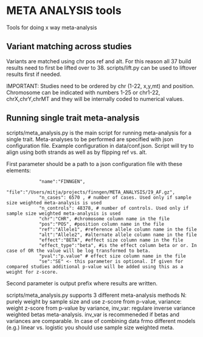 # META ANALYSIS tools
Tools for doing x way meta-analysis

## Variant matching across studies
Variants are matched using chr pos ref and alt. For this reason all 37 build results need to first be lifted over to 38.
scripts/lift.py can be used to liftover results first if needed.

IMPORTANT: Studies need to be ordered by chr (1-22, x,y,mt) and position. Chromosome can be indicated with numbers 1-25 or chr1-22, chrX,chrY,chrMT and they will be internally coded to numerical values.

## Running single trait meta-analysis
scripts/meta_analysis.py is the main script for running meta-analysis for a single trait. Meta-analyses to be performed are specified with json
configuration file. Example configuration in data/conf.json. Script will try to align using both strands as well as by flipping ref vs. alt.

First parameter should be a path to a json configuration file with these elements:
```
            "name":"FINNGEN",
            "file":"/Users/mitja/projects/finngen/META_ANALYSIS/I9_AF.gz",
            "n_cases": 6570 , # number of cases. Used only if sample size weighted meta-analysis is used
            "n_controls": 48378, # number of controls. Used only if sample size weighted meta-analysis is used
            "chr":"CHR", #chromosome column name in the file
            "pos":"POS", #position column name in the file
            "ref":"Allele1", #reference allele column name in the file
            "alt":"Allele2", #alternate allele column name in the file
            "effect":"BETA", #effect size column name in the file
            "effect_type":"beta", #is the effect column beta or or. In case of OR the value will be log transformed to beta.
            "pval":"p.value" # effect size column name in the file
            "se":"SE" <- this parameter is optional. If given for compared studies additional p-value will be added using this as a weight for z-score.
```
Second parameter is output prefix where results are written. 

scripts/meta_analysis.py supports 3 different meta-analysis methods N: purely weight by sample size and use z-score from p-value,
variance: weight z-score from p-value by variance, inv_var: regulare inverse variance weighted betas meta-analysis.
inv_var is recommeneded if betas and variances are comparable. In case of combining data frmo different models (e.g.) linear vs. logistic you should use sample size weighted meta.
